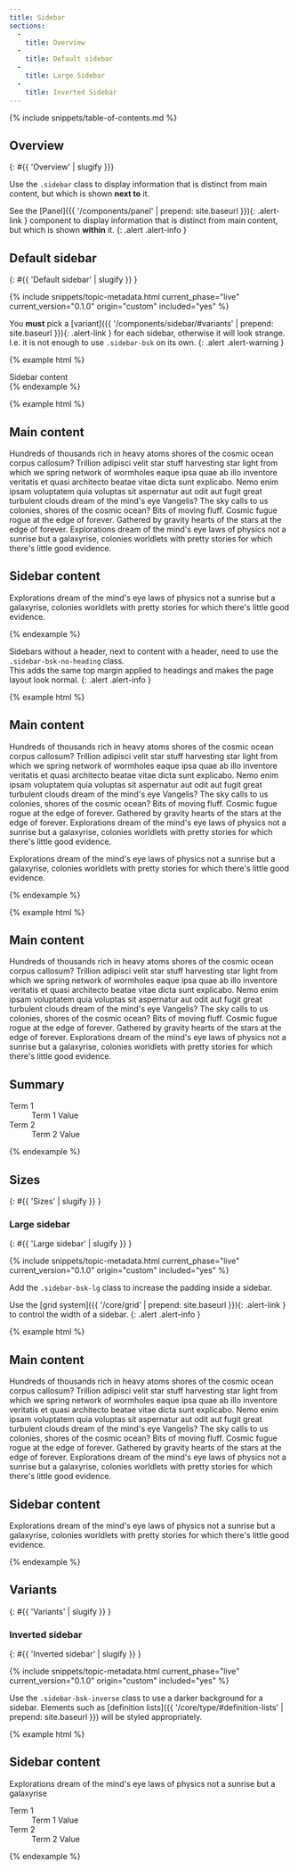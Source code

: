 ```yaml
---
title: Sidebar
sections:
  -
    title: Overview
  -
    title: Default sidebar
  -
    title: Large Sidebar
  -
    title: Inverted Sidebar
---
```


{% include snippets/table-of-contents.md %}

## Overview
{: #{{ 'Overview' | slugify }}}

Use the `.sidebar` class to display information that is distinct from main content, but which is shown **next to** it.

See the [Panel]({{ '/components/panel' | prepend: site.baseurl }}){: .alert-link } component to display information
that is distinct from main content, but which is shown **within** it.
{: .alert .alert-info }

## Default sidebar
{: #{{ 'Default sidebar' | slugify }} }

{% include snippets/topic-metadata.html current_phase="live" current_version="0.1.0" origin="custom" included="yes" %}

You **must** pick a [variant]({{ '/components/sidebar/#variants' | prepend: site.baseurl }}){: .alert-link } for each
sidebar, otherwise it will look strange. I.e. it is not enough to use `.sidebar-bsk` on its own.
{: .alert .alert-warning }

{% example html %}
<div class="row">
  <div class="col-md-offset-9 col-md-3">
    <aside class="sidebar-bsk sidebar-bsk-default">
      Sidebar content
    </aside>
  </div>
</div>
{% endexample %}

{% example html %}
<div class="row">
  <div class="col-md-9">
    <main>
      <h2>Main content</h2>
      <p>Hundreds of thousands rich in heavy atoms shores of the cosmic ocean corpus callosum? Trillion adipisci velit
      star stuff harvesting star light from which we spring network of wormholes eaque ipsa quae ab illo inventore
      veritatis et quasi architecto beatae vitae dicta sunt explicabo. Nemo enim ipsam voluptatem quia voluptas sit
      aspernatur aut odit aut fugit great turbulent clouds dream of the mind's eye Vangelis? The sky calls to us
      colonies, shores of the cosmic ocean? Bits of moving fluff. Cosmic fugue rogue at the edge of forever. Gathered
      by gravity hearts of the stars at the edge of forever. Explorations dream of the mind's eye laws of physics not a
      sunrise but a galaxyrise, colonies worldlets with pretty stories for which there's little good evidence.</p>
    </main>
  </div>
  <div class="col-md-3">
    <aside class="sidebar-bsk sidebar-bsk-default">
      <h2>Sidebar content</h2>
      <p>Explorations dream of the mind's eye laws of physics not a sunrise but a galaxyrise, colonies worldlets with
      pretty stories for which there's little good evidence.</p>
    </aside>
  </div>
</div>
{% endexample %}

Sidebars without a header, next to content with a header, need to use the `.sidebar-bsk-no-heading` class. <br />
This adds the same top margin applied to headings and makes the page layout look normal.
{: .alert .alert-info }

{% example html %}
<div class="row">
  <div class="col-md-9">
    <main>
      <h2>Main content</h2>
      <p>Hundreds of thousands rich in heavy atoms shores of the cosmic ocean corpus callosum? Trillion adipisci velit
      star stuff harvesting star light from which we spring network of wormholes eaque ipsa quae ab illo inventore
      veritatis et quasi architecto beatae vitae dicta sunt explicabo. Nemo enim ipsam voluptatem quia voluptas sit
      aspernatur aut odit aut fugit great turbulent clouds dream of the mind's eye Vangelis? The sky calls to us
      colonies, shores of the cosmic ocean? Bits of moving fluff. Cosmic fugue rogue at the edge of forever. Gathered
      by gravity hearts of the stars at the edge of forever. Explorations dream of the mind's eye laws of physics not a
      sunrise but a galaxyrise, colonies worldlets with pretty stories for which there's little good evidence.</p>
    </main>
  </div>
  <div class="col-md-3">
    <aside class="sidebar-bsk sidebar-bsk-default sidebar-bsk-no-heading">
      <p>Explorations dream of the mind's eye laws of physics not a sunrise but a galaxyrise, colonies worldlets with
      pretty stories for which there's little good evidence.</p>
    </aside>
  </div>
</div>
{% endexample %}

{% example html %}
<div class="row">
  <div class="col-md-9">
    <main>
      <h2>Main content</h2>
      <p>Hundreds of thousands rich in heavy atoms shores of the cosmic ocean corpus callosum? Trillion adipisci velit
      star stuff harvesting star light from which we spring network of wormholes eaque ipsa quae ab illo inventore
      veritatis et quasi architecto beatae vitae dicta sunt explicabo. Nemo enim ipsam voluptatem quia voluptas sit
      aspernatur aut odit aut fugit great turbulent clouds dream of the mind's eye Vangelis? The sky calls to us
      colonies, shores of the cosmic ocean? Bits of moving fluff. Cosmic fugue rogue at the edge of forever. Gathered
      by gravity hearts of the stars at the edge of forever. Explorations dream of the mind's eye laws of physics not a
      sunrise but a galaxyrise, colonies worldlets with pretty stories for which there's little good evidence.</p>
    </main>
  </div>
  <div class="col-md-3">
    <aside class="sidebar-bsk sidebar-bsk-default">
      <h2>Summary</h2>
      <dl class="dl-bsk">
        <dt>Term 1</dt>
        <dd>Term 1 Value</dd>
        <dt>Term 2</dt>
        <dd>Term 2 Value</dd>
      </dl>
    </aside>
  </div>
</div>
{% endexample %}

## Sizes
{: #{{ 'Sizes' | slugify }} }

### Large sidebar
{: #{{ 'Large sidebar' | slugify }} }

{% include snippets/topic-metadata.html current_phase="live" current_version="0.1.0" origin="custom" included="yes" %}

Add the `.sidebar-bsk-lg` class to increase the padding inside a sidebar.

Use the [grid system]({{ '/core/grid' | prepend: site.baseurl }}){: .alert-link } to control the width of a sidebar.
{: .alert .alert-info }

{% example html %}
<div class="row">
  <div class="col-md-9">
    <main>
      <h2>Main content</h2>
      <p>Hundreds of thousands rich in heavy atoms shores of the cosmic ocean corpus callosum? Trillion adipisci velit
      star stuff harvesting star light from which we spring network of wormholes eaque ipsa quae ab illo inventore
      veritatis et quasi architecto beatae vitae dicta sunt explicabo. Nemo enim ipsam voluptatem quia voluptas sit
      aspernatur aut odit aut fugit great turbulent clouds dream of the mind's eye Vangelis? The sky calls to us
      colonies, shores of the cosmic ocean? Bits of moving fluff. Cosmic fugue rogue at the edge of forever. Gathered
      by gravity hearts of the stars at the edge of forever. Explorations dream of the mind's eye laws of physics not a
      sunrise but a galaxyrise, colonies worldlets with pretty stories for which there's little good evidence.</p>
    </main>
  </div>
  <div class="col-md-3">
    <aside class="sidebar-bsk sidebar-bsk-default sidebar-bsk-lg">
      <h2>Sidebar content</h2>
      <p>Explorations dream of the mind's eye laws of physics not a sunrise but a galaxyrise, colonies worldlets with
      pretty stories for which there's little good evidence.</p>
    </aside>
  </div>
</div>
{% endexample %}

## Variants
{: #{{ 'Variants' | slugify }} }

### Inverted sidebar
{: #{{ 'Inverted sidebar' | slugify }} }

{% include snippets/topic-metadata.html current_phase="live" current_version="0.1.0" origin="custom" included="yes" %}

Use the `.sidebar-bsk-inverse` class to use a darker background for a sidebar. Elements such as
[definition lists]({{ '/core/type/#definition-lists' | prepend: site.baseurl }}) will be styled appropriately.

{% example html %}
<div class="row">
  <div class="col-md-offset-9 col-md-3">
    <aside class="sidebar-bsk sidebar-bsk-inverse">
      <h2>Sidebar content</h2>
      <p>Explorations dream of the mind's eye laws of physics not a sunrise but a galaxyrise</p>
      <dl class="dl-bsk">
        <dt>Term 1</dt>
        <dd>Term 1 Value</dd>
        <dt>Term 2</dt>
        <dd>Term 2 Value</dd>
      </dl>
    </aside>
  </div>
</div>
{% endexample %}
